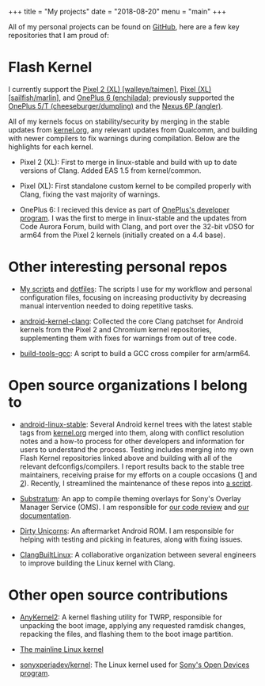 +++
title = "My projects"
date = "2018-08-20"
menu = "main"
+++


All of my personal projects can be found on [GitHub](https://github.com/nathanchance), here are a few key repositories that I am proud of:


# Flash Kernel

I currently support the [Pixel 2 (XL) [walleye/taimen]](https://github.com/nathanchance/wahoo), [Pixel (XL) [sailfish/marlin]](https://github.com/nathanchance/marlin), and [OnePlus 6 (enchilada)](https://github.com/nathanchance/op6); previously supported the [OnePlus 5/T (cheeseburger/dumpling)](https://github.com/nathanchance/op5) and the [Nexus 6P (angler)](https://github.com/nathanchance/angler).

All of my kernels focus on stability/security by merging in the stable updates from [kernel.org](https://www.kernel.org), any relevant updates from Qualcomm, and building with newer compilers to fix warnings during compilation. Below are the highlights for each kernel.

* Pixel 2 (XL): First to merge in linux-stable and build with up to date versions of Clang. Added EAS 1.5 from kernel/common.

* Pixel (XL): First standalone custom kernel to be compiled properly with Clang, fixing the vast majority of warnings.

* OnePlus 6: I recieved this device as part of [OnePlus's developer program](https://www.xda-developers.com/oneplus-6-developer-application/). I was the first to merge in linux-stable and the updates from Code Aurora Forum, build with Clang, and port over the 32-bit vDSO for arm64 from the Pixel 2 kernels (initially created on a 4.4 base).


# Other interesting personal repos

* [My scripts](https://github.com/nathanchance/scripts) and [dotfiles](https://github.com/nathanchance/dotfiles): The scripts I use for my workflow and personal configuration files, focusing on increasing productivity by decreasing manual intervention needed to doing repetitive tasks.

* [android-kernel-clang](https://github.com/nathanchance/android-kernel-clang): Collected the core Clang patchset for Android kernels from the Pixel 2 and Chromium kernel repositories, supplementing them with fixes for warnings from out of tree code.

* [build-tools-gcc](https://github.com/nathanchance/build-tools-gcc): A script to build a GCC cross compiler for arm/arm64.


# Open source organizations I belong to

* [android-linux-stable](https://github.com/android-linux-stable): Several Android kernel trees with the latest stable tags from [kernel.org](https://www.kernel.org) merged into them, along with conflict resolution notes and a how-to process for other developers and information for users to understand the process. Testing includes merging into my own Flash Kernel repositories linked above and building with all of the relevant defconfigs/compilers. I report results back to the stable tree maintainers, receiving praise for my efforts on a couple occasions ([1](https://lore.kernel.org/lkml/20171117083016.GA20306@kroah.com/) and [2](https://lore.kernel.org/lkml/20180805140301.GA17056@kroah.com/)). Recently, I streamlined the maintenance of these repos into [a script](https://github.com/nathanchance/scripts/blob/master/als).

* [Substratum](https://github.com/substratum): An app to compile theming overlays for Sony's Overlay Manager Service (OMS). I am responsible for [our code review](https://substratum.review]) and [our documentation](https://github.com/substratum/documentation).

* [Dirty Unicorns](https://github.com/DirtyUnicorns): An aftermarket Android ROM. I am responsible for helping with testing and picking in features, along with fixing issues.

* [ClangBuiltLinux](https://github.com/ClangBuiltLinux): A collaborative organization between several engineers to improve building the Linux kernel with Clang.


# Other open source contributions

* [AnyKernel2](https://github.com/osm0sis/AnyKernel2/commits/master?author=nathanchance): A kernel flashing utility for TWRP, responsible for unpacking the boot image, applying any requested ramdisk changes, repacking the files, and flashing them to the boot image partition.

* [The mainline Linux kernel](https://git.kernel.org/pub/scm/linux/kernel/git/torvalds/linux.git/log/?qt=author&q=Nathan+Chancellor)

* [sonyxperiadev/kernel](https://github.com/sonyxperiadev/kernel/commits/aosp/LA.UM.6.4.r1/?author=nathanchance): The Linux kernel used for [Sony's Open Devices program](https://developer.sony.com/develop/open-devices/).
